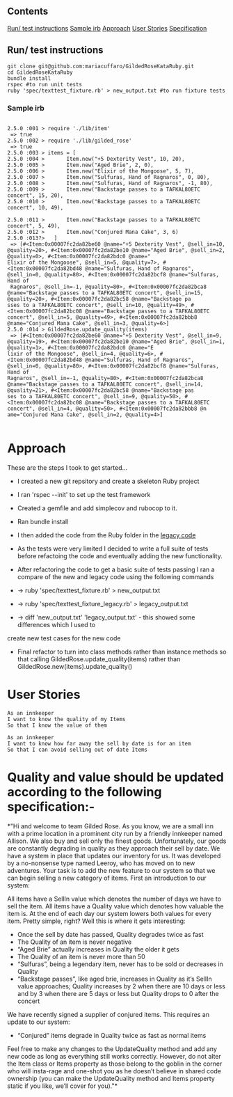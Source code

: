 ## Contents
[Run/ test instructions](#Run/-test-instructions)
[Sample irb](#Sample-irb)
[Approach](#Approach)
[User Stories](#User-Stories)
[Specification](#Quality-and-value-should-be-updated-according-to-the-following-specification:-)

## Run/ test instructions
```
git clone git@github.com:mariacuffaro/GildedRoseKataRuby.git
cd GildedRoseKataRuby
bundle install
rspec #to run unit tests
ruby 'spec/texttest_fixture.rb' > new_output.txt #to run fixture tests
```
### Sample irb
```

2.5.0 :001 > require './lib/item'
 => true
2.5.0 :002 > require './lib/gilded_rose'
 => true
2.5.0 :003 > items = [
2.5.0 :004 >       Item.new("+5 Dexterity Vest", 10, 20),
2.5.0 :005 >       Item.new("Aged Brie", 2, 0),
2.5.0 :006 >       Item.new("Elixir of the Mongoose", 5, 7),
2.5.0 :007 >       Item.new("Sulfuras, Hand of Ragnaros", 0, 80),
2.5.0 :008 >       Item.new("Sulfuras, Hand of Ragnaros", -1, 80),
2.5.0 :009 >       Item.new("Backstage passes to a TAFKAL80ETC concert", 15, 20),
2.5.0 :010 >       Item.new("Backstage passes to a TAFKAL80ETC concert", 10, 49),

2.5.0 :011 >       Item.new("Backstage passes to a TAFKAL80ETC concert", 5, 49),
2.5.0 :012 >       Item.new("Conjured Mana Cake", 3, 6)
2.5.0 :013?>   ]
 => [#<Item:0x00007fc2da82be60 @name="+5 Dexterity Vest", @sell_in=10, @quality=20>, #<Item:0x00007fc2da82be10 @name="Aged Brie", @sell_in=2, @quality=0>, #<Item:0x00007fc2da82bdc0 @name="
Elixir of the Mongoose", @sell_in=5, @quality=7>, #<Item:0x00007fc2da82bd48 @name="Sulfuras, Hand of Ragnaros", @sell_in=0, @quality=80>, #<Item:0x00007fc2da82bcf8 @name="Sulfuras, Hand of
 Ragnaros", @sell_in=-1, @quality=80>, #<Item:0x00007fc2da82bca8 @name="Backstage passes to a TAFKAL80ETC concert", @sell_in=15, @quality=20>, #<Item:0x00007fc2da82bc58 @name="Backstage pa
sses to a TAFKAL80ETC concert", @sell_in=10, @quality=49>, #<Item:0x00007fc2da82bc08 @name="Backstage passes to a TAFKAL80ETC concert", @sell_in=5, @quality=49>, #<Item:0x00007fc2da82bbb8
@name="Conjured Mana Cake", @sell_in=3, @quality=6>]
2.5.0 :014 > GildedRose.update_quality(items)
 => [#<Item:0x00007fc2da82be60 @name="+5 Dexterity Vest", @sell_in=9, @quality=19>, #<Item:0x00007fc2da82be10 @name="Aged Brie", @sell_in=1, @quality=1>, #<Item:0x00007fc2da82bdc0 @name="E
lixir of the Mongoose", @sell_in=4, @quality=6>, #<Item:0x00007fc2da82bd48 @name="Sulfuras, Hand of Ragnaros", @sell_in=0, @quality=80>, #<Item:0x00007fc2da82bcf8 @name="Sulfuras, Hand of
Ragnaros", @sell_in=-1, @quality=80>, #<Item:0x00007fc2da82bca8 @name="Backstage passes to a TAFKAL80ETC concert", @sell_in=14, @quality=21>, #<Item:0x00007fc2da82bc58 @name="Backstage pas
ses to a TAFKAL80ETC concert", @sell_in=9, @quality=50>, #<Item:0x00007fc2da82bc08 @name="Backstage passes to a TAFKAL80ETC concert", @sell_in=4, @quality=50>, #<Item:0x00007fc2da82bbb8 @n
ame="Conjured Mana Cake", @sell_in=2, @quality=4>]


```
# Approach

These are the steps I took to get started...

* I created a new git repsitory and create a skeleton Ruby project

* I ran 'rspec --init' to set up the test framework

* Created a gemfile and add simplecov and rubocop to it.

* Ran bundle install

* I then added the code from the Ruby folder in the [legacy code](https://github.com/emilybache/GildedRose-Refactoring-Kata)

* As the tests were very limited I decided to write a full suite of tests before refactoing the code and eventually adding the new functionality.

* After refactoring the code to get a basic suite of tests passing I ran a compare of the new and legacy code using the following commands

* -> ruby 'spec/texttest_fixture.rb' > new_output.txt
* -> ruby 'spec/texttest_fixture_legacy.rb' > legacy_output.txt
* -> diff 'new_output.txt' 'legacy_output.txt' - this showed some differences which I used to

create new test cases for the new code

* Final refactor to turn into class methods rather than instance methods so that calling  GildedRose.update_quality(items) rather than GildedRose.new(items).update_quality()


# User Stories
```
As an innkeeper
I want to know the quality of my Items
So that I know the value of them

As an innkeeper
I want to know how far away the sell by date is for an item
So that I can avoid selling out of date Items

```

# Quality and value should be updated according to the following specification:-

*"Hi and welcome to team Gilded Rose. As you know, we are a small inn with a prime location in a prominent city run by a friendly innkeeper named Allison. We also buy and sell only the finest goods. Unfortunately, our goods are constantly degrading in quality as they approach their sell by date. We have a system in place that updates our inventory for us. It was developed by a no-nonsense type named Leeroy, who has moved on to new adventures. Your task is to add the new feature to our system so that we can begin selling a new category of items. First an introduction to our system:

All items have a SellIn value which denotes the number of days we have to sell the item. All items have a Quality value which denotes how valuable the item is. At the end of each day our system lowers both values for every item. Pretty simple, right? Well this is where it gets interesting:

- Once the sell by date has passed, Quality degrades twice as fast
- The Quality of an item is never negative
- “Aged Brie” actually increases in Quality the older it gets
- The Quality of an item is never more than 50
- “Sulfuras”, being a legendary item, never has to be sold or decreases in Quality
- “Backstage passes”, like aged brie, increases in Quality as it’s SellIn value approaches; Quality increases by 2 when there are 10 days or less and by 3 when there are 5 days or less but Quality drops to 0 after the concert

We have recently signed a supplier of conjured items. This requires an update to our system:

* “Conjured” items degrade in Quality twice as fast as normal items

Feel free to make any changes to the UpdateQuality method and add any new code as long as everything still works correctly. However, do not alter the Item class or Items property as those belong to the goblin in the corner who will insta-rage and one-shot you as he doesn’t believe in shared code ownership (you can make the UpdateQuality method and Items property static if you like, we’ll cover for you)."*
